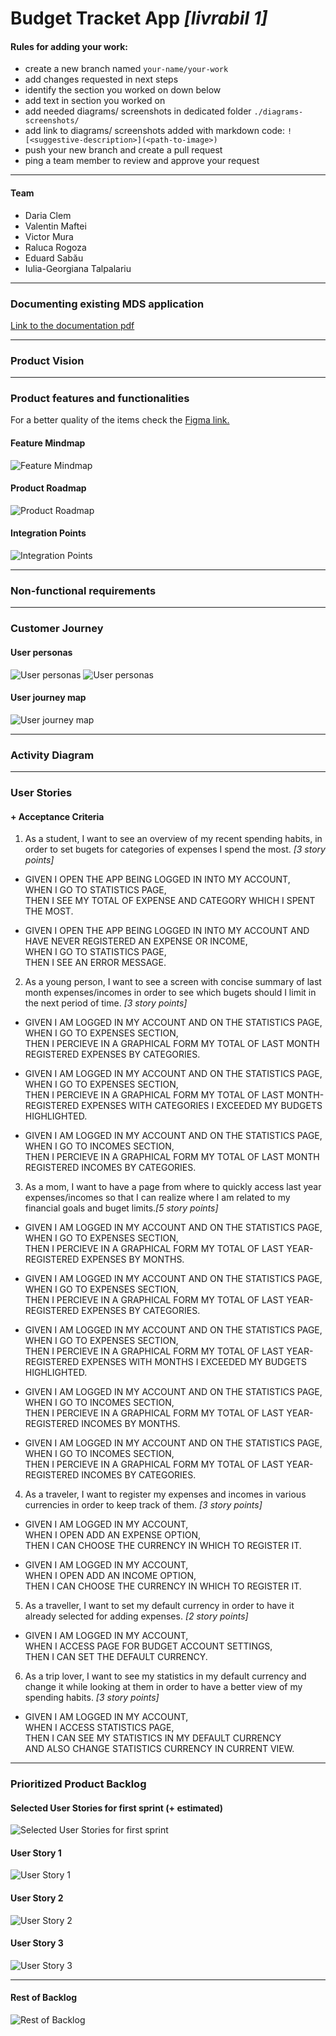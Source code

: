 

# Budget Tracket App *[livrabil 1]*

#### Rules for adding your work:
- create a new branch named `your-name/your-work`
- add changes requested in next steps
- identify the section you worked on down below
- add text in section you worked on
- add needed diagrams/ screenshots in dedicated folder `./diagrams-screenshots/`
- add link to diagrams/ screenshots added with markdown code: `![<suggestive-description>](<path-to-image>)`
- push your new branch and create a pull request
- ping a team member to review and approve your request
___
#### Team
- Daria Clem
- Valentin Maftei 
- Victor Mura
- Raluca Rogoza
- Eduard Sabău
- Iulia-Georgiana Talpalariu

___
### Documenting existing MDS application
[Link to the documentation pdf](./mds_existing_app.pdf)

___
### Product Vision

___
### Product features and functionalities
For a better quality of the items check the [Figma link.](https://www.figma.com/file/t1Nv4sIAPO4dklhro59N56/Budget-Tracker?type=whiteboard&node-id=0%3A1&t=k0Irlfbz6AjT8F5K-1)
#### Feature Mindmap
![Feature Mindmap](./diagrams-screenshots/feature_mindmap.jpg)

#### Product Roadmap
![Product Roadmap](./diagrams-screenshots/roadmap.png)

#### Integration Points
![Integration Points](./diagrams-screenshots/integration_points.png)
___
### Non-functional requirements

___
### Customer Journey
#### User personas
![User personas](./diagrams-screenshots/student.png)
![User personas](./diagrams-screenshots/product-owner.png)

#### User journey map
![User journey map](./diagrams-screenshots/user_journey_map.png)

___
### Activity Diagram

___
### User Stories
#### + Acceptance Criteria

1. As a student, I want to see an overview of my recent spending habits, in order to set bugets for categories of expenses I spend the most. *[3 story points]*

- GIVEN I OPEN THE APP BEING LOGGED IN INTO MY ACCOUNT,\
WHEN I GO TO STATISTICS PAGE,\
THEN I SEE MY TOTAL OF EXPENSE AND CATEGORY WHICH I SPENT THE MOST.

- GIVEN I OPEN THE APP BEING LOGGED IN INTO MY ACCOUNT AND HAVE NEVER REGISTERED AN EXPENSE OR INCOME,\
WHEN I GO TO STATISTICS PAGE,\
THEN I SEE AN ERROR MESSAGE.

2. As a young person, I want to see a screen with concise summary of last month expenses/incomes in order to see which bugets should I limit in the next period of time. *[3 story points]*

- GIVEN I AM LOGGED IN MY ACCOUNT AND ON THE STATISTICS PAGE,\
WHEN I GO TO EXPENSES SECTION,\
THEN I PERCIEVE IN A GRAPHICAL FORM MY TOTAL OF LAST MONTH REGISTERED EXPENSES BY CATEGORIES.

- GIVEN I AM LOGGED IN MY ACCOUNT AND ON THE STATISTICS PAGE,\
WHEN I GO TO EXPENSES SECTION,\
THEN I PERCIEVE IN A GRAPHICAL FORM MY TOTAL OF LAST MONTH-REGISTERED EXPENSES WITH CATEGORIES I EXCEEDED MY BUDGETS HIGHLIGHTED.

- GIVEN I AM LOGGED IN MY ACCOUNT AND ON THE STATISTICS PAGE,\
WHEN I GO TO INCOMES SECTION,\
THEN I PERCIEVE IN A GRAPHICAL FORM MY TOTAL OF LAST MONTH REGISTERED INCOMES BY CATEGORIES.

3. As a mom, I want to have a page from where to quickly access last year expenses/incomes so that I can realize where I am related to my financial goals and buget limits.*[5 story points]*

- GIVEN I AM LOGGED IN MY ACCOUNT AND ON THE STATISTICS PAGE,\
WHEN I GO TO EXPENSES SECTION, \
THEN I PERCIEVE IN A GRAPHICAL FORM MY TOTAL OF LAST YEAR-REGISTERED EXPENSES BY MONTHS.

- GIVEN I AM LOGGED IN MY ACCOUNT AND ON THE STATISTICS PAGE,\
WHEN I GO TO EXPENSES SECTION, \
THEN I PERCIEVE IN A GRAPHICAL FORM MY TOTAL OF LAST YEAR-REGISTERED EXPENSES BY CATEGORIES.

- GIVEN I AM LOGGED IN MY ACCOUNT AND ON THE STATISTICS PAGE,\
WHEN I GO TO EXPENSES SECTION,\
THEN I PERCIEVE IN A GRAPHICAL FORM MY TOTAL OF LAST YEAR-REGISTERED EXPENSES WITH MONTHS I EXCEEDED MY BUDGETS HIGHLIGHTED.

- GIVEN I AM LOGGED IN MY ACCOUNT AND ON THE STATISTICS PAGE,\
WHEN I GO TO INCOMES SECTION, \
THEN I PERCIEVE IN A GRAPHICAL FORM MY TOTAL OF LAST YEAR-REGISTERED INCOMES BY MONTHS.

- GIVEN I AM LOGGED IN MY ACCOUNT AND ON THE STATISTICS PAGE,\
WHEN I GO TO INCOMES SECTION, \
THEN I PERCIEVE IN A GRAPHICAL FORM MY TOTAL OF LAST YEAR-REGISTERED INCOMES BY CATEGORIES.

4. As a traveler, I want to register my expenses and incomes in various currencies in order to keep track of them.  *[3 story points]*

- GIVEN  I AM LOGGED IN MY ACCOUNT,\
WHEN I OPEN ADD AN EXPENSE OPTION,\
THEN I CAN CHOOSE THE CURRENCY IN WHICH TO REGISTER IT.

- GIVEN  I AM LOGGED IN MY ACCOUNT,\
WHEN I OPEN ADD AN INCOME OPTION,\
THEN I CAN CHOOSE THE CURRENCY IN WHICH TO REGISTER IT.

5. As a traveller, I want to set my default currency in order to have it already selected for adding expenses. *[2 story points]*

- GIVEN  I AM LOGGED IN MY ACCOUNT,\
WHEN I ACCESS PAGE FOR BUDGET ACCOUNT SETTINGS,\
THEN I CAN SET THE DEFAULT CURRENCY.

6. As a trip lover, I want to see my statistics in my default currency and change it while looking at them in order to have a better view of my spending habits. *[3 story points]*

- GIVEN  I AM LOGGED IN MY ACCOUNT,\
WHEN I ACCESS STATISTICS PAGE,\
THEN I CAN SEE MY STATISTICS IN MY DEFAULT CURRENCY\
AND ALSO CHANGE STATISTICS CURRENCY IN CURRENT VIEW.

___
### Prioritized Product Backlog
#### Selected User Stories for first sprint (+ estimated)
![Selected User Stories for first sprint](./diagrams-screenshots/backlog-first-sprint.png)
#### User Story 1
![User Story 1](./diagrams-screenshots/backlog_first_user_story_sprin1.png)
#### User Story 2
![User Story 2](./diagrams-screenshots/backlog_2nd_user_story_sprint1.png)
#### User Story 3
![User Story 3](./diagrams-screenshots/backlog_3rd_user_story_sprint1.png)
___
#### Rest of Backlog
![Rest of Backlog](./diagrams-screenshots/rest-of-backlog.png)

